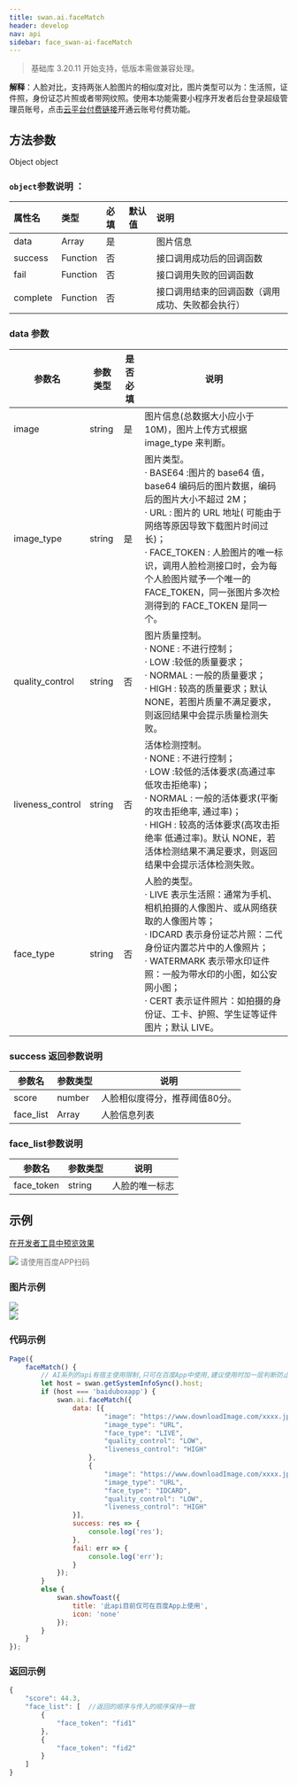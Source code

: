 ```yaml
---
title: swan.ai.faceMatch
header: develop
nav: api
sidebar: face_swan-ai-faceMatch
---
```


 

>基础库 3.20.11 开始支持，低版本需做兼容处理。

**解释**：人脸对比，支持两张人脸图片的相似度对比，图片类型可以为：生活照，证件照，身份证芯片照或者带网纹照。使用本功能需要小程序开发者后台登录超级管理员账号，点击[云平台付费链接](https://ai.baidu.com/ai-doc/FACE/Bk37c1m1n)开通云账号付费功能。

 
## 方法参数

Object object

### `object`参数说明 ：

|属性名 |类型  |必填 | 默认值 |说明|
|:---- |:---- |:---- |:----|:----|
|data | Array| 是 | | 图片信息 | 
|success | Function |  否 | |接口调用成功后的回调函数 | 
|fail | Function | 否 | | 接口调用失败的回调函数 | 
|complete|	Function|	否	| |接口调用结束的回调函数（调用成功、失败都会执行）|

### data  参数 

|参数名 | 参数类型 | 是否必填 |说明  | 
|---|---|---|---|
|image | string | 是 | 图片信息(总数据大小应小于 10M)，图片上传方式根据 image_type 来判断。 | 
|image_type | string | 是 | 图片类型。<br>  · BASE64 :图片的 base64 值，base64 编码后的图片数据，编码后的图片大小不超过 2M；<br> · URL : 图片的 URL 地址( 可能由于网络等原因导致下载图片时间过长)；<br> · FACE_TOKEN : 人脸图片的唯一标识，调用人脸检测接口时，会为每个人脸图片赋予一个唯一的 FACE_TOKEN，同一张图片多次检测得到的 FACE_TOKEN 是同一个。 | 
|quality_control | string | 否 | 图片质量控制。<br>  · NONE : 不进行控制；<br>  · LOW :较低的质量要求；<br>  · NORMAL : 一般的质量要求；<br>  · HIGH : 较高的质量要求；默认 NONE，若图片质量不满足要求，则返回结果中会提示质量检测失败。 | 
|liveness_control | string | 否 | 活体检测控制。<br>  · NONE : 不进行控制；<br>  · LOW :较低的活体要求(高通过率 低攻击拒绝率)；<br>  · NORMAL : 一般的活体要求(平衡的攻击拒绝率, 通过率)；<br>  · HIGH : 较高的活体要求(高攻击拒绝率 低通过率)。默认 NONE，若活体检测结果不满足要求，则返回结果中会提示活体检测失败。|
|face_type | string | 否 | 人脸的类型。<br>  · LIVE  表示生活照：通常为手机、相机拍摄的人像图片、或从网络获取的人像图片等；<br>  · IDCARD 表示身份证芯片照：二代身份证内置芯片中的人像照片；<br>  · WATERMARK  表示带水印证件照：一般为带水印的小图，如公安网小图；<br>  · CERT  表示证件照片：如拍摄的身份证、工卡、护照、学生证等证件图片；默认 LIVE。 | 

### success 返回参数说明 

|参数名 | 参数类型 | 说明 |  
|---|---|---|
|score|number |人脸相似度得分，推荐阈值80分。|
|face_list|Array|人脸信息列表|

### face_list参数说明 

|参数名 | 参数类型 | 说明 |  
|---|---|---|
|face_token|string |人脸的唯一标志|


## 示例

<a href="swanide://fragment/0c3aa8fb2214fce7ec54e01c8fd091ef1581336553712" title="在开发者工具中预览效果" target="_self">在开发者工具中预览效果</a>

<div class='scan-code-container'>
    <img src="https://b.bdstatic.com/miniapp/assets/images/doc_demo/faceMatch.png" class="demo-qrcode-image" />
    <font color=#777 12px>请使用百度APP扫码</font>
</div>

### 图片示例 

<div class="m-doc-custom-examples">
    <div class="m-doc-custom-examples-correct">
        <img src="https://b.bdstatic.com/miniapp/images/faceMatch.gif">
    </div>
    <div class="m-doc-custom-examples-correct">
        <img src="https://b.bdstatic.com/miniapp/images/faceMatch2.gif">
    </div>
    <div class="m-doc-custom-examples-correct">
        <img src=" ">
    </div>     
</div>

### 代码示例 



```js
Page({
    faceMatch() {
        // AI系列的api有宿主使用限制,只可在百度App中使用,建议使用时加一层判断防止代码报未知错误
        let host = swan.getSystemInfoSync().host;
        if (host === 'baiduboxapp') {
            swan.ai.faceMatch({
                data: [{
                        "image": "https://www.downloadImage.com/xxxx.jpg",
                        "image_type": "URL",
                        "face_type": "LIVE",
                        "quality_control": "LOW",
                        "liveness_control": "HIGH"
                    },
                    {
                        "image": "https://www.downloadImage.com/xxxx.jpg",
                        "image_type": "URL",
                        "face_type": "IDCARD",
                        "quality_control": "LOW",
                        "liveness_control": "HIGH"
                }],
                success: res => {
                    console.log('res');
                },
                fail: err => {
                    console.log('err');
                }
            });
        }
        else {
            swan.showToast({
                title: '此api目前仅可在百度App上使用',
                icon: 'none'
            });
        }
    }
});
```

### 返回示例 

```js
{
    "score": 44.3,
    "face_list": [  //返回的顺序与传入的顺序保持一致
        {
            "face_token": "fid1"
        },
        {
            "face_token": "fid2"
        }
    ]
}

```

